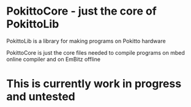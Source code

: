 # PokittoCore - just the core of PokittoLib

PokittoLib is a library for making programs on Pokitto hardware

PokittoCore is just the core files needed to compile programs on mbed online compiler and on EmBitz offline

# This is currently work in progress and untested